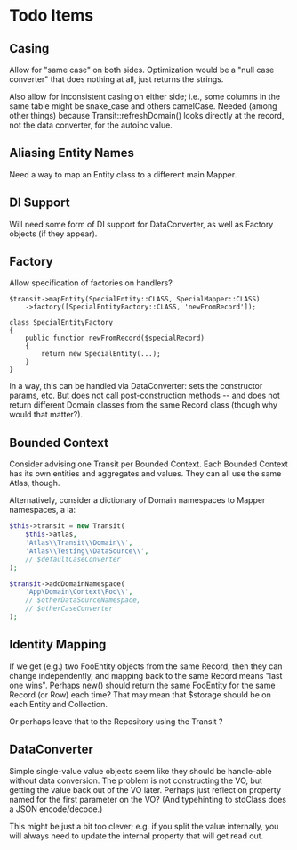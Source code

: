 # Todo Items

## Casing

Allow for "same case" on both sides. Optimization would be a "null case
converter" that does nothing at all, just returns the strings.

Also allow for inconsistent casing on either side; i.e., some columns in the
same table might be snake_case and others camelCase. Needed (among other things)
because Transit::refreshDomain() looks directly at the record, not the data
converter, for the autoinc value.

## Aliasing Entity Names

Need a way to map an Entity class to a different main Mapper.

## DI Support

Will need some form of DI support for DataConverter, as well as Factory objects
(if they appear).

## Factory

Allow specification of factories on handlers?

```
$transit->mapEntity(SpecialEntity::CLASS, SpecialMapper::CLASS)
    ->factory([SpecialEntityFactory::CLASS, 'newFromRecord']);

class SpecialEntityFactory
{
    public function newFromRecord($specialRecord)
    {
        return new SpecialEntity(...);
    }
}
```

In a way, this can be handled via DataConverter: sets the constructor params,
etc. But does not call post-construction methods -- and does not return
different Domain classes from the same Record class (though why would that
matter?).

## Bounded Context

Consider advising one Transit per Bounded Context. Each Bounded Context has its
own entities and aggregates and values. They can all use the same Atlas, though.

Alternatively, consider a dictionary of Domain namespaces to Mapper namespaces,
a la:

```php
$this->transit = new Transit(
    $this->atlas,
    'Atlas\\Transit\\Domain\\',
    'Atlas\\Testing\\DataSource\\',
    // $defaultCaseConverter
);

$transit->addDomainNamespace(
    'App\Domain\Context\Foo\\',
    // $otherDataSourceNamespace,
    // $otherCaseConverter
);
```

## Identity Mapping

If we get (e.g.) two FooEntity objects from the same Record, then they can change
independently, and mapping back to the same Record means "last one wins".
Perhaps new() should return the same FooEntity for the same Record (or Row) each time?
That may mean that $storage should be on each Entity and Collection.

Or perhaps leave that to the Repository using the Transit ?

## DataConverter

Simple single-value value objects seem like they should be handle-able without
data conversion. The problem is not constructing the VO, but getting the value
back out of the VO later. Perhaps just reflect on property named for the first
parameter on the VO? (And typehinting to stdClass does a JSON encode/decode.)

This might be just a bit too clever; e.g. if you split the value internally,
you will always need to update the internal property that will get read out.
